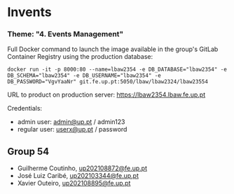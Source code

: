 # Invents

### Theme: "4. Events Management"

Full Docker command to launch the image available in the group's GitLab Container Registry using the production database:

```shell
docker run -it -p 8000:80 --name=lbaw2354 -e DB_DATABASE="lbaw2354" -e DB_SCHEMA="lbaw2354" -e DB_USERNAME="lbaw2354" -e DB_PASSWORD="VgvYaaNr" git.fe.up.pt:5050/lbaw/lbaw2324/lbaw23554
```

URL to product on production server: https://lbaw2354.lbaw.fe.up.pt

Credentials:

- admin user: admin@up.pt / admin123
- regular user: userx@up.pt / password

## Group 54

* Guilherme Coutinho, up202108872@fe.up.pt
* José Luiz Caribé, up202103344@fe.up.pt
* Xavier Outeiro, up202108895@fe.up.pt

